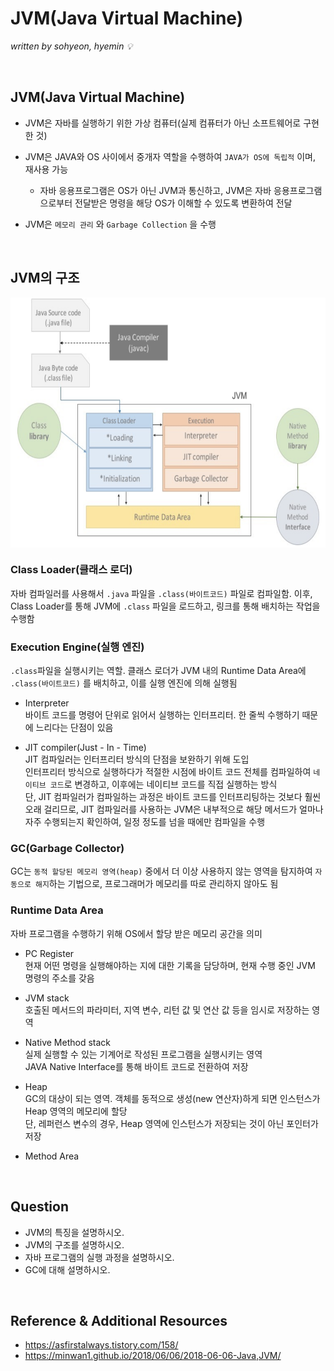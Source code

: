 # JVM(Java Virtual Machine)
*written by sohyeon, hyemin 💡*

<br>

## JVM(Java Virtual Machine)
* JVM은 자바를 실행하기 위한 가상 컴퓨터(실제 컴퓨터가 아닌 소프트웨어로 구현한 것)

* JVM은 JAVA와 OS 사이에서 중개자 역할을 수행하여 `JAVA가 OS에 독립적` 이며, 재사용 가능
    * 자바 응용프로그램은 OS가 아닌 JVM과 통신하고, JVM은 자바 응용프로그램으로부터 전달받은 명령을 해당 OS가 이해할 수 있도록 변환하여 전달

* JVM은 `메모리 관리` 와 `Garbage Collection` 을 수행

<br>

## JVM의 구조
<img src="./resources/JVM.png" height="400px" align="center">

### Class Loader(클래스 로더)  
자바 컴파일러를 사용해서 `.java` 파일을 `.class(바이트코드)` 파일로 컴파일함. 이후, Class Loader를 통해 JVM에 `.class` 파일을 로드하고, 링크를 통해 배치하는 작업을 수행함  

### Execution Engine(실행 엔진)  
`.class`파일을 실행시키는 역할. 클래스 로더가 JVM 내의 Runtime Data Area에 `.class(바이트코드)` 를 배치하고, 이를 실행 엔진에 의해 실행됨   

* Interpreter   
바이트 코드를 명령어 단위로 읽어서 실행하는 인터프리터. 한 줄씩 수행하기 때문에 느리다는 단점이 있음
    
* JIT compiler(Just - In - Time)  
JIT 컴파일러는 인터프리터 방식의 단점을 보완하기 위해 도입  
인터프리터 방식으로 실행하다가 적절한 시점에 바이트 코드 전체를 컴파일하여 `네이티브 코드`로 변경하고, 이후에는 네이티브 코드를 직접 실행하는 방식  
단, JIT 컴파일러가 컴파일하는 과정은 바이트 코드를 인터프리팅하는 것보다 훨씬 오래 걸리므로, JIT 컴파일러를 사용하는 JVM은 내부적으로 해당 메서드가 얼마나 자주 수행되는지 확인하여, 일정 정도를 넘을 때에만 컴파일을 수행
    
### GC(Garbage Collector)
GC는 `동적 할당된 메모리 영역(heap)` 중에서 더 이상 사용하지 않는 영역을 탐지하여 `자동으로 해지`하는 기법으로, 프로그래머가 메모리를 따로 관리하지 않아도 됨
    
### Runtime Data Area
자바 프로그램을 수행하기 위해 OS에서 할당 받은 메모리 공간을 의미

* PC Register  
현재 어떤 명령을 실행해야하는 지에 대한 기록을 담당하며, 현재 수행 중인 JVM 명령의 주소를 갖음
    
* JVM stack  
호출된 메서드의 파라미터, 지역 변수, 리턴 값 및 연산 값 등을 임시로 저장하는 영역
    
* Native Method stack  
실제 실행할 수 있는 기계어로 작성된 프로그램을 실행시키는 영역  
JAVA Native Interface를 통해 바이트 코드로 전환하여 저장
    
* Heap  
GC의 대상이 되는 영역. 객체를 동적으로 생성(new 연산자)하게 되면 인스턴스가 Heap 영역의 메모리에 할당  
단, 레퍼런스 변수의 경우, Heap 영역에 인스턴스가 저장되는 것이 아닌 포인터가 저장
    
* Method Area  
    
<br>

## Question
* JVM의 특징을 설명하시오.
* JVM의 구조를 설명하시오.
* 자바 프로그램의 실행 과정을 설명하시오.
* GC에 대해 설명하시오.

<br>

## Reference & Additional Resources
* <https://asfirstalways.tistory.com/158/>
* <https://minwan1.github.io/2018/06/06/2018-06-06-Java,JVM/>
